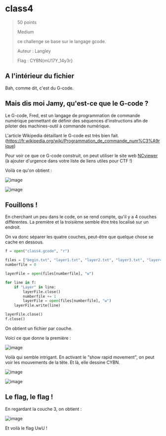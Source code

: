 # class4

> 50 points
>
> Medium
> 
> ce challenge se base sur le langage gcode.
>
>Auteur : Langley
>
> Flag : CYBN{mU17Y_14y3r}

## A l'intérieur du fichier

Bah, comme dit, c'est du G-code.

## Mais dis moi Jamy, qu'est-ce que le G-code ?

Le G-code, Fred, est un langage de programmation de commande numérique permettant de définir des séquences d'instructions afin de piloter des machines-outil à commande numérique.

L'article Wikipedia détaillant le G-code est très bien fait. (https://fr.wikipedia.org/wiki/Programmation_de_commande_num%C3%A9rique)

Pour voir ce que ce G-code construit, on peut utiliser le site web [NCviewer](https://ncviewer.com/) (à ajouter d'urgence dans votre liste de liens utiles pour CTF !)

Voilà ce qu'on obtient : 

![image](https://user-images.githubusercontent.com/58084848/206909407-0eac85f8-8ebc-4486-8c5e-6aa09f6bd0d8.png)

![image](https://user-images.githubusercontent.com/58084848/206909464-130f1b3a-75f0-427a-8659-01a60a7ad41f.png)


## Fouillons !

En cherchant un peu dans le code, on se rend compte, qu'il y a 4 couches différentes. La première et la troisième semble être très localisé sur un endroit. 

On va donc séparer les quatre couches, peut-être que quelque chose se cache en dessous.

```python
f = open("class4.gcode", "r")

files = ["begin.txt", "layer1.txt", "layer2.txt", "layer3.txt", "layer4.txt"]
numberfile = 0

layerFile = open(files[numberfile], "w")

for line in f:
    if "Layer" in line:
        layerFile.close()
        numberfile += 1
        layerFile = open(files[numberfile], "w")
    layerFile.write(line)

layerFile.close()
f.close()
```

On obtient un fichier par couche. 

Voici ce que donne la première :

![image](https://user-images.githubusercontent.com/58084848/206909525-8ca0ae07-6b4d-4062-8af6-5dcc92b75a68.png)

Voilà qui semble intrigant. En activant le "show rapid movement", on peut voir les mouvements de la tête. Et là, elle dessine CYBN.

![image](https://user-images.githubusercontent.com/58084848/206909573-7019a4d1-1011-4201-b714-841469bbe0df.png)

![image](https://user-images.githubusercontent.com/58084848/206909583-ef3ba637-f399-4f31-aaa0-7a3e9bc6a9fb.png)


## Le flag, le flag !

En regardant la couche 3, on obtient : 

![image](https://user-images.githubusercontent.com/58084848/206909610-da8110ef-93c5-4970-bb05-4e855af6c669.png)

Et voilà le flag UwU !
